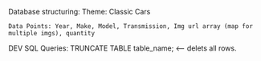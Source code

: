 Database structuring:
    Theme: Classic Cars

    Data Points: Year, Make, Model, Transmission, Img url array (map for multiple imgs), quantity


DEV SQL Queries:
    TRUNCATE TABLE table_name;  <-- delets all rows.
    